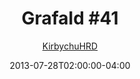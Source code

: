 ---
title: "Grafald #41"
type: "image"
date: 2013-07-28T02:00:00-04:00
draft: false
categories:
- comics
- collaborations
tags:
- grafald
image_path: "/projects/grafald/comics/img/2013/41.png"
alt_text: ""
is_subpage: true
author: "[KirbychuHRD](https://cohost.org/KirbychuHRD)"
---